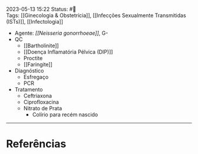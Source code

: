2023-05-13 15:22
Status: #🌱  
Tags: [[Ginecologia & Obstetrícia]], [[Infecções Sexualmente Transmitidas (ISTs)]], [[Infectologia]]
<br/>
- Agente: _[[Neisseria gonorrhoeae]]_, G-
- QC
	- [[Bartholinite]]
	- [[Doença Inflamatória Pélvica (DIP)]]
	- Proctite
	- [[Faringite]]
- Diagnóstico
	- Esfregaço
	- PCR
- Tratamento
	- Ceftriaxona
	- Ciprofloxacina
	- Nitrato de Prata
		- Colírio para recém nascido
____
# Referências

